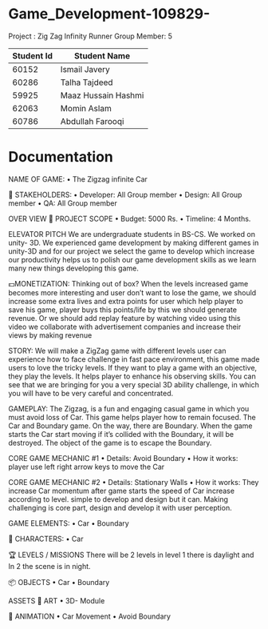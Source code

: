 # Game_Development-109829-
Project : Zig Zag Infinity Runner
Group Member: 5

| Student Id    | Student Name |
| ------------- | ------------- |
| 60152         | Ismail Javery|
| 60286         | Talha Tajdeed  |
| 59925         | Maaz Hussain Hashmi |
| 62063         | Momin Aslam  |
| 60786         | Abdullah Farooqi |

# Documentation 

NAME OF GAME:
• The Zigzag infinite Car

👥 STAKEHOLDERS:
• Developer: All Group member
• Design: All Group member
• QA: All Group member

OVER VIEW
📐 PROJECT SCOPE
• Budget: 5000 Rs.
• Timeline: 4 Months.

ELEVATOR PITCH
We are undergraduate students in BS-CS. We worked on unity- 3D. We experienced
game development by making different games in unity-3D and for our project we
select the game to develop which increase our productivity helps us to polish our
game development skills as we learn many new things developing this game.

💵MONETIZATION:
Thinking out of box? When the levels increased game becomes more interesting
and user don’t want to lose the game, we should increase some extra lives and
extra points for user which help player to save his game, player buys this points/life
by this we should generate revenue. Or we should add replay feature by watching
video using this video we collaborate with advertisement companies and increase
their views by making revenue

STORY:
We will make a ZigZag game with different levels user can experience how to face
challenge in fast pace environment, this game made users to love the tricky levels.
If they want to play a game with an objective, they play the levels. It helps player
to enhance his observing skills. You can see that we are bringing for you a very
special 3D ability challenge, in which you will have to be very careful and
concentrated.

GAMEPLAY:
The Zigzag, is a fun and engaging casual game in which you must avoid loss of Car.
This game helps player how to remain focused. The Car and Boundary game. On
the way, there are Boundary. When the game starts the Car start moving if it’s
collided with the Boundary, it will be destroyed. The object of the game is to escape
the Boundary.

CORE GAME MECHANIC #1
• Details: Avoid Boundary
• How it works: player use left right arrow keys to move the Car

CORE GAME MECHANIC #2
• Details: Stationary Walls
• How it works: They increase Car momentum after game starts the speed
of Car increase according to level.
simple to develop and design but it can. Making challenging is core part, design and
develop it with user perception.

GAME ELEMENTS:
• Car
• Boundary

👤 CHARACTERS:
• Car

🏆 LEVELS / MISSIONS
There will be 2 levels in level 1 there is daylight and In
2 the scene is in night.

📦 OBJECTS
• Car
• Boundary

ASSETS
🎨 ART
• 3D- Module

🏃 ANIMATION
• Car Movement
• Avoid Boundary 


